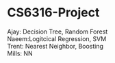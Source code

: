 # CS6316-Project

Ajay: Decision Tree, Random Forest <br />
Naeem:Logitcical Regression, SVM <br />
Trent: Nearest Neighbor, Boosting <br />
Mills: NN <br />